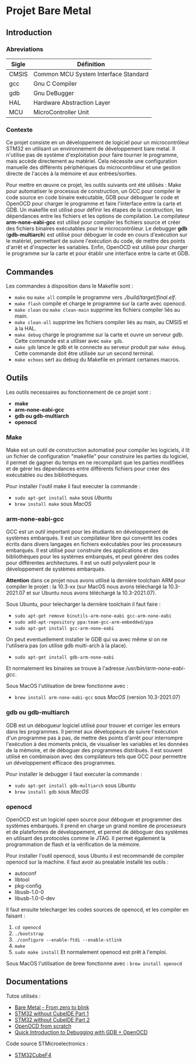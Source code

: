 # Projet Bare Metal

## Introduction
### Abreviations

| Sigle | Définition                           |
|-------|--------------------------------------|
| CMSIS | Common MCU System Interface Standard |
| gcc   | Gnu C Compiler                       |
| gdb   | Gnu DeBugger                         |
| HAL   | Hardware Abstraction Layer           |
| MCU   | MicroController Unit                 |

### Contexte
Ce projet consiste en un développement de logiciel pour un microcontrôleur STM32 en utilisant un environnement de développement bare metal. Il n'utilise pas de système d'exploitation pour faire tourner le programme, mais accède directement au matériel. Cela nécessite une configuration manuelle des différents périphériques du microcontrôleur et une gestion directe de l'accès à la mémoire et aux entrées/sorties.

Pour mettre en œuvre ce projet, les outils suivants ont été utilisés : Make pour automatiser le processus de construction, un GCC pour compiler le code source en code binaire exécutable, GDB pour déboguer le code et OpenOCD pour charger le programme et faire l'interface entre la carte et GDB. Un makefile est utilisé pour définir les étapes de la construction, les dépendances entre les fichiers et les options de compilation. Le compilateur **arm-none-eabi-gcc** est utilisé pour compiler les fichiers source et créer des fichiers binaires exécutables pour le microcontrôleur. Le debugger **gdb** (**gdb-multiarch**) est utilisé pour déboguer le code en cours d'exécution sur le matériel, permettant de suivre l'exécution du code, de mettre des points d'arrêt et d'inspecter les variables. Enfin, OpenOCD est utilisé pour charger le programme sur la carte et pour établir une interface entre la carte et GDB.

## Commandes

Les commandes à disposition dans le Makefile sont :
- `make` ou `make all` compile le programme vers *./build/target/final.elf*.
- `make flash` compile et charge le programme sur la carte avec openocd.
- `make clean` ou `make clean-main` supprime les fichiers compiler liés au main.
- `make clean-all` supprime les fichiers compiler liés au main, au CMSIS et à la HAL.
- `make debug` charge le programme sur la carte et ouvre un serveur *gdb*. Cette commande est a utiliser avec `make gdb`.
- `make gdb` lance le gdb et le connecte au serveur produit par `make debug`. Cette commande doit être utilisée sur un second terminal.
- `make echoes` sert au debug du Makefile en printant certaines macros.


## Outils 

Les outils necessaires au fonctionnement de ce projet sont :
- **make**
- **arm-none-eabi-gcc**
- **gdb ou gdb-multiarch**
- **openocd**

### Make
Make est un outil de construction automatisé pour compiler les logiciels, il lit un fichier de configuration "makefile" pour construire les parties du logiciel, il permet de gagner du temps en ne recompilant que les parties modifiées et de gérer les dépendances entre différents fichiers pour créer des exécutables ou des bibliothèques.

Pour installer l'outil make il faut executer la commande :
- `sudo apt-get install make` sous *Ubuntu*
- `brew install make` sous *MacOS*

### arm-none-eabi-gcc
GCC est un outil important pour les étudiants en développement de systèmes embarqués. Il est un compilateur libre qui convertit les codes écrits dans divers langages en fichiers exécutables pour les processeurs embarqués. Il est utilisé pour construire des applications et des bibliothèques pour les systèmes embarqués, et peut générer des codes pour différentes architectures. Il est un outil polyvalent pour le développement de systèmes embarqués.

**Attention** dans ce projet nous avons utilisé la dernière toolchain ARM pour compiler le projet : la 10.3-xx (sur MacOS nous avons téléchargé la 10.3-2021.07 et sur Ubuntu nous avons téléchargé la 10.3-2021.07).

Sous Ubuntu, pour telecharger la dernière toolchain il faut faire :
- `sudo apt-get remove binutils-arm-none-eabi gcc-arm-none-eabi`
- `sudo add-apt-repository ppa:team-gcc-arm-embedded/ppa`
- `sudo apt-get install gcc-arm-none-eabi`

On peut eventuellement installer le GDB qui va avec même si on ne l'utilisera pas (on utilise gdb multi-arch à la place).
- `sudo apt-get install gdb-arm-none-eabi`

Et normalement les binaires se trouve à l'adresse */usr/bin/arm-none-eabi-gcc*.

Sous MacOS l'utilisation de brew fonctionne avec :
- `brew install arm-none-eabi-gcc` sous *MacOS* (version 10.3-2021.07)

### gdb ou gdb-multiarch
GDB est un débogueur logiciel utilisé pour trouver et corriger les erreurs dans les programmes. Il permet aux développeurs de suivre l'exécution d'un programme pas à pas, de mettre des points d'arrêt pour interrompre l'exécution à des moments précis, de visualiser les variables et les données de la mémoire, et de déboguer des programmes distribués. Il est souvent utilisé en combinaison avec des compilateurs tels que GCC pour permettre un développement efficace des programmes.

Pour installer le debugger il faut executer la commande :
- `sudo apt-get install gdb-multiarch` sous *Ubuntu*
- `brew install gdb` sous *MacOS*

### openocd
OpenOCD est un logiciel open source pour déboguer et programmer des systèmes embarqués. Il prend en charge un grand nombre de processeurs et de plateformes de développement, et permet de déboguer des systèmes en utilisant des protocoles comme le JTAG.  Il permet également la programmation de flash et la vérification de la mémoire.

Pour installer l'outil openocd, sous Ubuntu il est recommandé de compiler openocd sur la machine. Il faut avoir au prealable installé les outils :
- autoconf 
- libtool 
- pkg-config 
- libusb-1.0-0
- libusb-1.0-0-dev

Il faut ensuite telecharger les codes sources de openocd, et les compiler en faisant :
1. `cd openocd`
2. `./bootstrap`
3. `./configure --enable-ftdi --enable-stlink`
4. `make`
5. `sudo make install`
Et normalement openocd est prêt à l'emploi.

Sous MacOS l'utilisation de brew fonctionne avec :
`brew install openocd`

## Documentations

Tutos utilisés :
- [Bare Metal - From zero to blink](https://linuxembedded.fr/2021/02/bare-metal-from-zero-to-blink)
- [STM32 without CubeIDE Part 1](https://kleinembedded.com/stm32-without-cubeide-part-1-the-bare-necessities)
- [STM32 without CubeIDE Part 2](https://kleinembedded.com/stm32-without-cubeide-part-2-cmsis-make-and-clock-configuration/)
- [OpenOCD from scratch](https://www.linuxembedded.fr/2018/08/openocd-from-scratch)
- [Quick Introduction to Debugging with GDB + OpenOCD](https://engr523.github.io/gdb_instructions.html)

Code source STMicroelectronics : 
- [STM32CubeF4](https://github.com/STMicroelectronics/STM32CubeF4)
